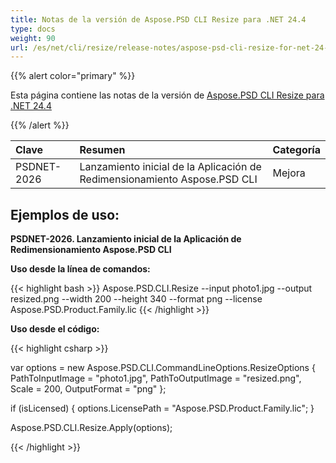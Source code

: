```yaml
---
title: Notas de la versión de Aspose.PSD CLI Resize para .NET 24.4
type: docs
weight: 90
url: /es/net/cli/resize/release-notes/aspose-psd-cli-resize-for-net-24-4-release-notes/
---
```


{{% alert color="primary" %}}

Esta página contiene las notas de la versión de [Aspose.PSD CLI Resize para .NET 24.4](https://www.nuget.org/packages/Aspose.PSD.CLI.Resize/)

{{% /alert %}}

| **Clave**     | **Resumen**                                          | **Categoría** |
|:------------|:-----------------------------------------------------|:-------------|
| PSDNET-2026 | Lanzamiento inicial de la Aplicación de Redimensionamiento Aspose.PSD CLI|  Mejora |


## **Ejemplos de uso:**

**PSDNET-2026. Lanzamiento inicial de la Aplicación de Redimensionamiento Aspose.PSD CLI**

**Uso desde la línea de comandos:**

{{< highlight bash >}}
Aspose.PSD.CLI.Resize --input photo1.jpg --output resized.png --width 200 --height 340 --format png --license Aspose.PSD.Product.Family.lic
{{< /highlight >}}

**Uso desde el código:**

{{< highlight csharp >}}

var options = new Aspose.PSD.CLI.CommandLineOptions.ResizeOptions
{
    PathToInputImage = "photo1.jpg",
    PathToOutputImage = "resized.png",
    Scale = 200,
    OutputFormat = "png"
};


if (isLicensed)
{
    options.LicensePath = "Aspose.PSD.Product.Family.lic";
}

Aspose.PSD.CLI.Resize.Apply(options);

{{< /highlight >}}
